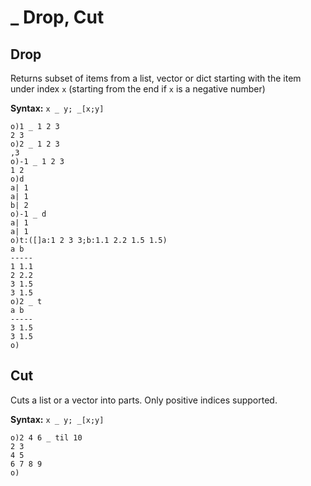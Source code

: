 # _ Drop, Cut

## Drop

Returns subset of items from a list, vector or dict starting with the item under index `x` (starting from the end if `x` is a negative number)

**Syntax:** ```x _ y; _[x;y]```

```o
o)1 _ 1 2 3
2 3
o)2 _ 1 2 3
,3
o)-1 _ 1 2 3
1 2
o)d
a| 1
a| 1
b| 2
o)-1 _ d
a| 1
a| 1
o)t:([]a:1 2 3 3;b:1.1 2.2 1.5 1.5)
a b
-----
1 1.1
2 2.2
3 1.5
3 1.5
o)2 _ t
a b
-----
3 1.5
3 1.5
o)
```

## Cut

Cuts a list or a vector into parts. Only positive indices supported.

**Syntax:** ```x _ y; _[x;y]```

```o
o)2 4 6 _ til 10
2 3
4 5
6 7 8 9
o)
```
